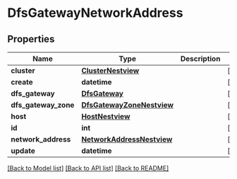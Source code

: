 # DfsGatewayNetworkAddress

## Properties
Name | Type | Description | Notes
------------ | ------------- | ------------- | -------------
**cluster** | [**ClusterNestview**](ClusterNestview.md) |  | [optional] 
**create** | **datetime** |  | [optional] 
**dfs_gateway** | [**DfsGateway**](DfsGateway.md) |  | [optional] 
**dfs_gateway_zone** | [**DfsGatewayZoneNestview**](DfsGatewayZoneNestview.md) |  | [optional] 
**host** | [**HostNestview**](HostNestview.md) |  | [optional] 
**id** | **int** |  | [optional] 
**network_address** | [**NetworkAddressNestview**](NetworkAddressNestview.md) |  | [optional] 
**update** | **datetime** |  | [optional] 

[[Back to Model list]](../README.md#documentation-for-models) [[Back to API list]](../README.md#documentation-for-api-endpoints) [[Back to README]](../README.md)


